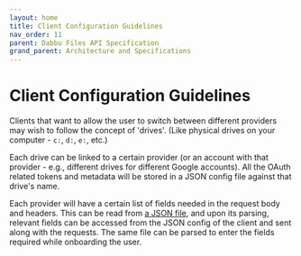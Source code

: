 ```yaml
---
layout: home
title: Client Configuration Guidelines
nav_order: 11
parent: Dabbu Files API Specification
grand_parent: Architecture and Specifications
---
```


# Client Configuration Guidelines

Clients that want to allow the user to switch between different providers may wish to follow the concept of 'drives'. (Like physical drives on your computer - `c:`, `d:`, `e:`, etc.)

Each drive can be linked to a certain provider (or an account with that provider - e.g., different drives for different Google accounts). All the OAuth related tokens and metadata will be stored in a JSON config file against that drive's name.

Each provider will have a certain list of fields needed in the request body and headers. This can be read from [a JSON file](../schema/provider_fields.json), and upon its parsing, relevant fields can be accessed from the JSON config of the client and sent along with the requests. The same file can be parsed to enter the fields required while onboarding the user.
